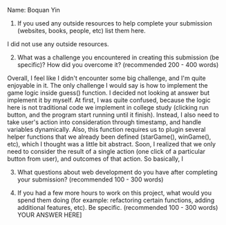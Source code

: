 Name: Boquan Yin

1. If you used any outside resources to help complete your submission (websites, books, people, etc) list them here. 

I did not use any outside resources.

2. What was a challenge you encountered in creating this submission (be specific)? How did you overcome it? (recommended 200 - 400 words) 

Overall, I feel like I didn't encounter some big challenge, and I'm quite enjoyable in it. The only challenge I would say is how to implement the game logic inside guess() function. I decided not looking at answer but implement it by myself. At first, I was quite confused, because the logic here is not traditional code we implement in college study (clicking run button, and the program start running until it finish). Instead, I also need to take user's action into consideration through timestamp, and handle variables dynamically. Also, this function requires us to plugin several helper functions that we already been defined (starGame(), winGame(), etc), which I thought was a little bit abstract. Soon, I realized that we only need to consider the result of a single action (one click of a particular button from user), and outcomes of that action. So basically, I

3. What questions about web development do you have after completing your submission? (recommended 100 - 300 words) 



4. If you had a few more hours to work on this project, what would you spend them doing (for example: refactoring certain functions, adding additional features, etc). Be specific. (recommended 100 - 300 words) YOUR ANSWER HERE]
